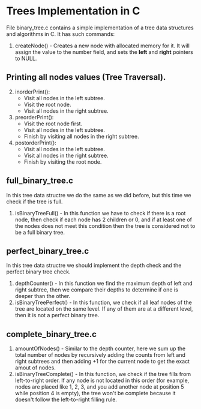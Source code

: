 # Trees Implementation in C

File binary_tree.c contains a simple implementation of a tree data structures and algorithms in C. It has such commands:
1. createNode() - Creates a new node with allocated memory for it. It will assign the value to the number field, and sets the **left** and **right** pointers to NULL.

## Printing all nodes values (Tree Traversal).

2. inorderPrint():
   - Visit all nodes in the left subtree.
   - Visit the root node.
   - Visit all nodes in the right subtree.
3. preorderPrint():
   - Visit the root node first.
   - Visit all nodes in the left subtree.
   - Finish by visiting all nodes in the right subtree.
4. postorderPrint():
   - Visit all nodes in the left subtree.
   - Visit all nodes in the right subtree.
   - Finish by visiting the root node.

## full_binary_tree.c

In this tree data structre we do the same as we did before, but this time we check if the tree is full.
1. isBinaryTreeFull() - In this function we have to check if there is a root node, then check if each node has 2 children or 0, and if at least one of the nodes does not meet this condition then the tree is considered not to be a full binary tree.

## perfect_binary_tree.c

In this tree data structre we should implement the depth check and the perfect binary tree check.
1. depthCounter() - In this function we find the maximum depth of left and right subtree, then we compare their depths to determine if one is deeper than the other.
2. isBinaryTreePerfect() - In this function, we check if all leaf nodes of the tree are located on the same level. If any of them are at a different level,
then it is not a perfect binary tree.

## complete_binary_tree.c

1. amountOfNodes() - Similar to the depth counter, here we sum up the total number of nodes by recursively adding the counts from left and right subtrees and then adding +1 for the current node to get the exact amout of nodes.
2. isBinaryTreeComplete() -  In this function, we check if the tree fills from left-to-right order. If any node is not located in this order (for example, nodes are placed like 1, 2, 3, and you add another node at position 5 while position 4 is empty), the tree won't be complete because it doesn't follow the left-to-right filling rule.
